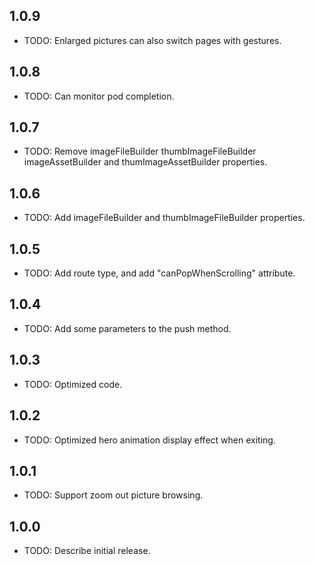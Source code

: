 ## 1.0.9

* TODO: Enlarged pictures can also switch pages with gestures.

## 1.0.8

* TODO: Can monitor pod completion.

## 1.0.7

* TODO: Remove imageFileBuilder thumbImageFileBuilder imageAssetBuilder and thumImageAssetBuilder properties.

## 1.0.6

* TODO: Add imageFileBuilder and thumbImageFileBuilder properties.

## 1.0.5

* TODO: Add route type, and add "canPopWhenScrolling" attribute.

## 1.0.4

* TODO: Add some parameters to the push method.

## 1.0.3

* TODO: Optimized code.

## 1.0.2

* TODO: Optimized hero animation display effect when exiting.

## 1.0.1

* TODO: Support zoom out picture browsing.

## 1.0.0

* TODO: Describe initial release.
